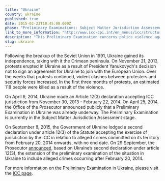```yaml
---
title: "Ukraine"
country: ukraine
published: true
date: 2015-02-23T18:45:00.000Z
phase: "Preliminary Examinations: Subject Matter Jurisdiction Assessement"
link_to_more_information: "http://www.icc-cpi.int/en_menus/icc/structure%20of%20the%20court/office%20of%20the%20prosecutor/comm%20and%20ref/pe-ongoing/ukraine/Pages/ukraine.aspx"
description: "This Preliminary Examination concerns police violence against protesters of Ukraine's decision not to join the European Union. The Preliminary Examination is currently in the Subject Matter Jurisdiction Assessment stage."
slug: ukraine
---
```


Following the breakup of the Soviet Union in 1991, Ukraine gained its independence, taking with it the Crimean peninsula. On November 21, 2013, protests erupted in Ukraine as a result of President Yanukovych's decision not to sign an agreement for Ukraine to join with the European Union. Over the weeks that protests continued, violent clashes between protesters and security forces increased. In the first three months of protests, an estimated 118 people were killed as a result of the violence.

On April 9, 2014, Ukraine made an Article 12(3) declaration accepting ICC jurisdiction from November 30, 2013 - February 22, 2014. On April 25, 2014, the Office of the Prosecutor announced publicly that a Preliminary Examination in Ukraine was already underway. The Preliminary Examination is currently in the Subject Matter Jurisdiction Assessment stage.

On September 8, 2015, the Government of Ukraine lodged a second declaration under article 12(3) of the Statute accepting the exercise of jurisdiction by the ICC in relation to alleged crimes committed on its territory from February 20, 2014 onwards, with no end date. On 29 September, the Prosecutor [announced](https://www.icc-cpi.int/en_menus/icc/press%20and%20media/press%20releases/Pages/pr1156.aspx), based on Ukraine’s second declaration under article 12(3), the extension of the preliminary examination of the situation in Ukraine to include alleged crimes occurring after February 20, 2014.

For more information on the Preliminary Examination in Ukraine, please visit the [ICC page](http://www.icc-cpi.int/en_menus/icc/structure%20of%20the%20court/office%20of%20the%20prosecutor/comm%20and%20ref/pe-ongoing/ukraine/Pages/ukraine.aspx).

